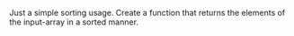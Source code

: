 Just a simple sorting usage. Create a function that returns the elements of the input-array in a sorted manner.